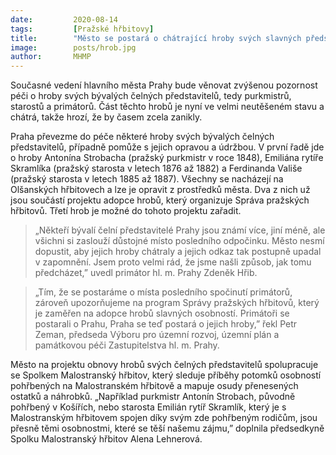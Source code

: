 ```yaml
---
date:         2020-08-14
tags:         [Pražské hřbitovy]
title:        "Město se postará o chátrající hroby svých slavných představitelů"
image: 	      posts/hrob.jpg
author:       MHMP
---
```


Současné vedení hlavního města Prahy bude věnovat zvýšenou pozornost péči o hroby svých bývalých čelných představitelů, tedy purkmistrů, starostů a primátorů. Část těchto hrobů je nyní ve velmi neutěšeném stavu a chátrá, takže hrozí, že by časem zcela zanikly.

Praha převezme do péče některé hroby svých bývalých čelných představitelů, případně pomůže s jejich opravou a údržbou. V první řadě jde o hroby Antonína Strobacha (pražský purkmistr v roce 1848), Emiliána rytíře Skramlíka (pražský starosta v letech 1876 až 1882) a Ferdinanda Vališe (pražský starosta v letech 1885 až 1887). Všechny se nacházejí na Olšanských hřbitovech a lze je opravit z prostředků města. Dva z nich už jsou součástí projektu adopce hrobů, který organizuje Správa pražských hřbitovů. Třetí hrob je možné do tohoto projektu zařadit.

> „Někteří bývalí čelní představitelé Prahy jsou známí více, jiní méně, ale všichni si zaslouží důstojné místo posledního odpočinku. Město nesmí dopustit, aby jejich hroby chátraly a jejich odkaz tak postupně upadal v zapomnění. Jsem proto velmi rád, že jsme našli způsob, jak tomu předcházet,” uvedl primátor hl. m. Prahy Zdeněk Hřib.

> „Tím, že se postaráme o místa posledního spočinutí primátorů, zároveň upozorňujeme na program Správy pražských hřbitovů, který je zaměřen na adopce hrobů slavných osobností. Primátoři se postarali o Prahu, Praha se teď postará o jejich hroby,” řekl Petr Zeman, předseda Výboru pro územní rozvoj, územní plán a památkovou péči Zastupitelstva hl. m. Prahy.

Město na projektu obnovy hrobů svých čelných představitelů spolupracuje se Spolkem Malostranský hřbitov, který sleduje příběhy potomků osobností pohřbených na Malostranském hřbitově a mapuje osudy přenesených ostatků a náhrobků. „Například purkmistr Antonín Strobach, původně pohřbený v Košířích, nebo starosta Emilián rytíř Skramlík, který je s Malostranským hřbitovem spojen díky svým zde pohřbeným rodičům, jsou přesně těmi osobnostmi, které se těší našemu zájmu,” doplnila předsedkyně Spolku Malostranský hřbitov Alena Lehnerová.
